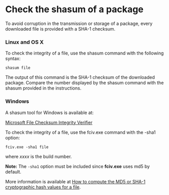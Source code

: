# Check the shasum of a package

To avoid corruption in the transmission or storage of a package, every downloaded file is provided with a SHA-1 checksum.

### Linux and OS X

To check the integrity of a file, use the shasum command with the following syntax:

```
shasum file
```

The output of this command is the SHA-1 checksum of the downloaded package. Compare the number displayed by the shasum command with the shasum provided in the instructions.

### Windows

A shasum tool for Windows is available at:

[Microsoft File Checksum Integrity Verifier](http://www.microsoft.com/en-us/download/details.aspx?id=11533)

To check the integrity of a file, use the fciv.exe command with the -sha1 option:

```
fciv.exe -sha1 file
```

where _xxxx_ is the build number.

__Note:__ The `-sha1` option must be included since __fciv.exe__ uses md5 by default. 

More information is available at [How to compute the MD5 or SHA-1 cryptographic hash values for a file](http://support2.microsoft.com/kb/889768).
